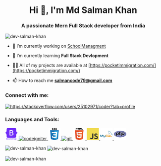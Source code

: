 <h1 align="center">Hi 👋, I'm Md Salman Khan</h1>
<h3 align="center">A passionate Mern Full Stack developer from India</h3>

<p align="left"> <img src="https://komarev.com/ghpvc/?username=dev-salman-khan&label=Profile%20views&color=0e75b6&style=flat" alt="dev-salman-khan" /> </p>

- 🔭 I’m currently working on [SchoolManagment](#)

- 🌱 I’m currently learning **Full Stack Devlopment**

- 👨‍💻 All of my projects are available at [https://pocketimmigration.com/](https://pocketimmigration.com/)

- 📫 How to reach me **salmancode79@gmail.com**

<h3 align="left">Connect with me:</h3>
<p align="left">
<a href="https://stackoverflow.com/users/https://stackoverflow.com/users/25102971/coder?tab=profile" target="blank"><img align="center" src="https://raw.githubusercontent.com/rahuldkjain/github-profile-readme-generator/master/src/images/icons/Social/stack-overflow.svg" alt="https://stackoverflow.com/users/25102971/coder?tab=profile" height="30" width="40" /></a>
</p>

<h3 align="left">Languages and Tools:</h3>
<p align="left"> <a href="https://getbootstrap.com" target="_blank" rel="noreferrer"> <img src="https://raw.githubusercontent.com/devicons/devicon/master/icons/bootstrap/bootstrap-plain-wordmark.svg" alt="bootstrap" width="40" height="40"/> </a> <a href="https://codeigniter.com" target="_blank" rel="noreferrer"> <img src="https://cdn.worldvectorlogo.com/logos/codeigniter.svg" alt="codeigniter" width="40" height="40"/> </a> <a href="https://www.w3schools.com/css/" target="_blank" rel="noreferrer"> <img src="https://raw.githubusercontent.com/devicons/devicon/master/icons/css3/css3-original-wordmark.svg" alt="css3" width="40" height="40"/> </a> <a href="https://git-scm.com/" target="_blank" rel="noreferrer"> <img src="https://www.vectorlogo.zone/logos/git-scm/git-scm-icon.svg" alt="git" width="40" height="40"/> </a> <a href="https://www.w3.org/html/" target="_blank" rel="noreferrer"> <img src="https://raw.githubusercontent.com/devicons/devicon/master/icons/html5/html5-original-wordmark.svg" alt="html5" width="40" height="40"/> </a> <a href="https://developer.mozilla.org/en-US/docs/Web/JavaScript" target="_blank" rel="noreferrer"> <img src="https://raw.githubusercontent.com/devicons/devicon/master/icons/javascript/javascript-original.svg" alt="javascript" width="40" height="40"/> </a> <a href="https://www.mysql.com/" target="_blank" rel="noreferrer"> <img src="https://raw.githubusercontent.com/devicons/devicon/master/icons/mysql/mysql-original-wordmark.svg" alt="mysql" width="40" height="40"/> </a> <a href="https://www.php.net" target="_blank" rel="noreferrer"> <img src="https://raw.githubusercontent.com/devicons/devicon/master/icons/php/php-original.svg" alt="php" width="40" height="40"/> </a> </p>

<p><img align="left" src="https://github-readme-stats.vercel.app/api/top-langs?username=dev-salman-khan&show_icons=true&locale=en&layout=compact" alt="dev-salman-khan" /></p>

<p>&nbsp;<img align="center" src="https://github-readme-stats.vercel.app/api?username=dev-salman-khan&show_icons=true&locale=en" alt="dev-salman-khan" /></p>

<p><img align="center" src="https://github-readme-streak-stats.herokuapp.com/?user=dev-salman-khan&" alt="dev-salman-khan" /></p>

